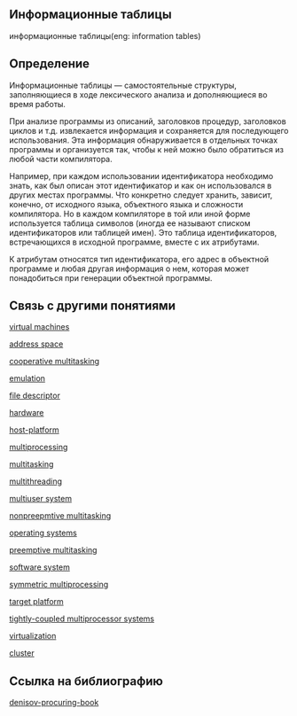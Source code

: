 ## Информационные таблицы
информационные таблицы(eng: information tables) 

## Определение
Информационные таблицы — самостоятельные структуры, заполняющиеся в ходе лексического анализа и дополняющиеся во время работы.

При анализе программы из описаний, заголовков процедур, заголовков циклов и т.д. извлекается информация и сохраняется для последующего использования. Эта информация обнаруживается в отдельных точках программы и организуется так, чтобы к ней можно было обратиться из любой части компилятора. 

Например, при каждом использовании идентификатора необходимо знать, как был описан этот идентификатор и как он использовался в других местах программы. Что конкретно следует хранить, зависит, конечно, от исходного языка, объектного языка и сложности компилятора. Но в каждом компиляторе в той или иной форме используется таблица символов (иногда ее называют списком идентификаторов или таблицей имен). Это таблица идентификаторов, встречающихся в исходной программе, вместе с их атрибутами.

К атрибутам относятся тип идентификатора, его адрес в объектной программе и любая другая информация о нем, которая может понадобиться при генерации объектной программы.


## Связь с другими понятиями

[virtual machines](https://github.com/vernikkkkkkkkkkkkkkkkkkk/concept/blob/main/virtual%20machines/virtual%20machines/virtual%20machines.md)

[address space](https://github.com/vernikkkkkkkkkkkkkkkkkkk/concept/blob/main/virtual%20machines/virtual%20machines/address%20space.md)

[cooperative multitasking](https://github.com/vernikkkkkkkkkkkkkkkkkkk/concept/blob/main/virtual%20machines/virtual%20machines/cooperative%20multitasking.md)

[emulation](https://github.com/vernikkkkkkkkkkkkkkkkkkk/concept/blob/main/virtual%20machines/virtual%20machines/emulation.md)

[file descriptor](https://github.com/vernikkkkkkkkkkkkkkkkkkk/concept/blob/main/virtual%20machines/virtual%20machines/file%20descriptor.md)

[hardware](https://github.com/vernikkkkkkkkkkkkkkkkkkk/concept/blob/main/virtual%20machines/virtual%20machines/hardware.md)

[host-platform](https://github.com/vernikkkkkkkkkkkkkkkkkkk/concept/blob/main/virtual%20machines/virtual%20machines/host-platform.md)

[multiprocessing](https://github.com/vernikkkkkkkkkkkkkkkkkkk/concept/blob/main/virtual%20machines/virtual%20machines/multiprocessing.md)

[multitasking](https://github.com/vernikkkkkkkkkkkkkkkkkkk/concept/blob/main/virtual%20machines/virtual%20machines/multitasking.md)

[multithreading](https://github.com/vernikkkkkkkkkkkkkkkkkkk/concept/blob/main/virtual%20machines/virtual%20machines/multithreading.md)

[multiuser system](https://github.com/vernikkkkkkkkkkkkkkkkkkk/concept/blob/main/virtual%20machines/virtual%20machines/multiuser%20system.md)

[nonpreepmtive multitasking](https://github.com/vernikkkkkkkkkkkkkkkkkkk/concept/blob/main/virtual%20machines/virtual%20machines/nonpreepmtive%20multitasking.md)

[operating systems](https://github.com/vernikkkkkkkkkkkkkkkkkkk/concept/blob/main/virtual%20machines/virtual%20machines/operating%20systems.md)

[preemptive multitasking](https://github.com/vernikkkkkkkkkkkkkkkkkkk/concept/blob/main/virtual%20machines/virtual%20machines/preemptive%20multitasking.md)
 
[software system](https://github.com/vernikkkkkkkkkkkkkkkkkkk/concept/blob/main/virtual%20machines/virtual%20machines/software%20system.md)

[symmetric multiprocessing](https://github.com/vernikkkkkkkkkkkkkkkkkkk/concept/blob/main/virtual%20machines/virtual%20machines/symmetric%20multiprocessing.md)

[target platform](https://github.com/vernikkkkkkkkkkkkkkkkkkk/concept/blob/main/virtual%20machines/virtual%20machines/target%20platform.md)

[tightly-coupled multiprocessor systems](https://github.com/vernikkkkkkkkkkkkkkkkkkk/concept/blob/main/virtual%20machines/virtual%20machines/tightly-coupled%20multiprocessor%20systems.md)

[virtualization](https://github.com/vernikkkkkkkkkkkkkkkkkkk/concept/blob/main/virtual%20machines/virtual%20machines/virtualization.md)

[cluster](https://github.com/vernikkkkkkkkkkkkkkkkkkk/concept/blob/main/virtual%20machines/virtual%20machines/%D1%81luster.md)
## Cсылка на библиографию
[denisov-procuring-book](https://github.com/vernikkkkkkkkkkkkkkkkkkk/concept/blob/main/bibliography/virtual%20machines/denisov-procuring-book.md)



